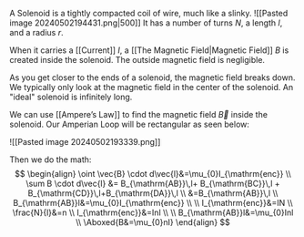 A Solenoid is a tightly compacted coil of wire, much like a slinky.
![[Pasted image 20240502194431.png|500]]
It has a number of turns $N$, a length $l$, and a radius $r$.

When it carries a [[Current]] $I$, a [[The Magnetic Field|Magnetic Field]] $B$ is created inside the solenoid. The outside magnetic field is negligible.

As you get closer to the ends of a solenoid, the magnetic field breaks down. We typically only look at the magnetic field in the center of the solenoid. An "ideal" solenoid is infinitely long.

We can use [[Ampere’s Law]] to find the magnetic field $\vec{B}$ inside the solenoid. Our Amperian Loop will be rectangular as seen below:

![[Pasted image 20240502193339.png]]

Then we do the math:
$$
\begin{align}
\oint \vec{B} \cdot d\vec{l}&=\mu_{0}I_{\mathrm{enc}} \\
\sum B \cdot d\vec{l} &= B_{\mathrm{AB}}\,l+ B_{\mathrm{BC}}\,l + B_{\mathrm{CD}}\,l+B_{\mathrm{DA}}\,l \\
&=B_{\mathrm{AB}}\,l \\
B_{\mathrm{AB}}l&=\mu_{0}I_{\mathrm{enc}} \\ \\
 I_{\mathrm{enc}}&=IN \\
\frac{N}{l}&=n \\
I_{\mathrm{enc}}&=Inl \\ \\
B_{\mathrm{AB}}l&=\mu_{0}Inl \\
\Aboxed{B&=\mu_{0}nI}
\end{align}
$$